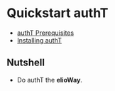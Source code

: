 # Quickstart authT

- [authT Prerequisites](/spine/authT/prerequisites.html)
- [Installing authT](/spine/authT/installing.html)

## Nutshell

- Do authT the **elioWay**.
